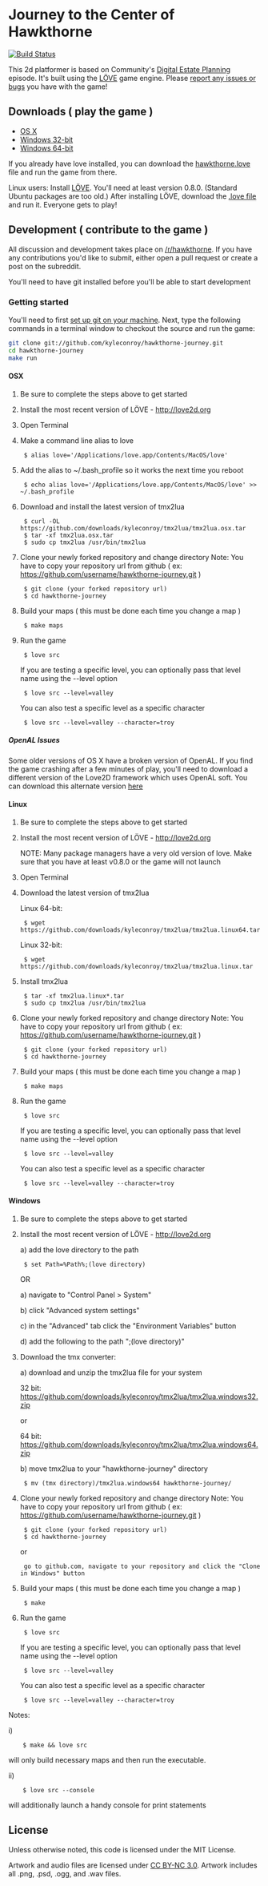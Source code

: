 # Journey to the Center of Hawkthorne

[![Build Status](https://travis-ci.org/kyleconroy/hawkthorne-journey.png?branch=master)](https://travis-ci.org/kyleconroy/hawkthorne-journey)

This 2d platformer is based on Community's [Digital Estate Planning][estate]
episode. It's built using the [LÖVE](https://love2d.org/) game engine. Please
[report any issues or bugs][githubissues] you have with the game!

[estate]: http://en.wikipedia.org/wiki/Digital_Estate_Planning
[githubissues]: https://github.com/kyleconroy/hawkthorne-journey/issues?state=open

## Downloads ( play the game )
 
- [OS X][osx]
- [Windows 32-bit][win32]
- [Windows 64-bit][win64]

If you already have love installed, you can download the
[hawkthorne.love][love] file and run the game from there.

Linux users: Install [LÖVE](https://love2d.org/). You'll need at least version
0.8.0.  (Standard Ubuntu packages are too old.) After installing LÖVE, download
the [.love file][love] and run it. Everyone gets to play!

[love]: https://s3.amazonaws.com/hawkthorne.journey.builds/hawkthorne.love
[osx]:  https://s3.amazonaws.com/hawkthorne.journey.builds/hawkthorne-osx.zip
[win32]:  https://s3.amazonaws.com/hawkthorne.journey.builds/hawkthorne-win-x86.zip
[win64]:  https://s3.amazonaws.com/hawkthorne.journey.builds/hawkthorne-win-x64.zip

## Development ( contribute to the game )

All discussion and development takes place on
[/r/hawkthorne](http://www.reddit.com/r/hawkthorne). If you have any
contributions you'd like to submit, either open a pull request or create a post
on the subreddit.

You'll need to have git installed before you'll be able to start development

### Getting started

You'll need to first [set up git on your
machine](https://help.github.com/articles/set-up-git). Next, type the following
commands in a terminal window to checkout the source and run the game:

```bash
git clone git://github.com/kyleconroy/hawkthorne-journey.git
cd hawkthorne-journey
make run
```

#### OSX

1. Be sure to complete the steps above to get started
2. Install the most recent version of LÖVE - http://love2d.org
2. Open Terminal
3. Make a command line alias to love

		$ alias love='/Applications/love.app/Contents/MacOS/love'

4. Add the alias to ~/.bash_profile so it works the next time you reboot

		$ echo alias love='/Applications/love.app/Contents/MacOS/love' >> ~/.bash_profile

5. Download and install the latest version of tmx2lua

		$ curl -OL https://github.com/downloads/kyleconroy/tmx2lua/tmx2lua.osx.tar
		$ tar -xf tmx2lua.osx.tar
		$ sudo cp tmx2lua /usr/bin/tmx2lua

7. Clone your newly forked repository and change directory
	Note: You have to copy your repository url from github ( ex: https://github.com/username/hawkthorne-journey.git )

		$ git clone (your forked repository url)
		$ cd hawkthorne-journey

8. Build your maps ( this must be done each time you change a map )

		$ make maps

9. Run the game

		$ love src

	If you are testing a specific level, you can optionally pass that level name using the --level option

		$ love src --level=valley

	You can also test a specific level as a specific character

		$ love src --level=valley --character=troy

##### OpenAL Issues

Some older versions of OS X have a broken version of OpenAL. If you find the
game crashing after a few minutes of play, you'll need to download a different
version of the Love2D framework which uses OpenAL soft. You can download this
alternate version [here](https://dl.dropbox.com/u/40773/love-0.8.0-openalsoft.zip)

#### Linux

1. Be sure to complete the steps above to get started
2. Install the most recent version of LÖVE - http://love2d.org

	NOTE: Many package managers have a very old version of love. Make sure that you have at least v0.8.0 or the game will not launch

3. Open Terminal
4. Download the latest version of tmx2lua

	Linux 64-bit:
	
		$ wget https://github.com/downloads/kyleconroy/tmx2lua/tmx2lua.linux64.tar
	
	Linux 32-bit:
	
		$ wget https://github.com/downloads/kyleconroy/tmx2lua/tmx2lua.linux.tar

5. Install tmx2lua

		$ tar -xf tmx2lua.linux*.tar
		$ sudo cp tmx2lua /usr/bin/tmx2lua

6. Clone your newly forked repository and change directory
	Note: You have to copy your repository url from github ( ex: https://github.com/username/hawkthorne-journey.git )

		$ git clone (your forked repository url)
		$ cd hawkthorne-journey

7. Build your maps ( this must be done each time you change a map )

		$ make maps

8. Run the game

		$ love src

	If you are testing a specific level, you can optionally pass that level name using the --level option

		$ love src --level=valley

	You can also test a specific level as a specific character

		$ love src --level=valley --character=troy


#### Windows

    
1. Be sure to complete the steps above to get started

2. Install the most recent version of LÖVE - http://love2d.org

   a) add the love directory to the path
   
        $ set Path=%Path%;(love directory)
        
    OR

    a) navigate to "Control Panel > System"
    
    b) click "Advanced system settings"
    
    c) in the "Advanced" tab click the "Environment Variables" button
    
    d) add the following to the path ";(love directory)"

3. Download the tmx converter:

    a) download and unzip the tmx2lua file for your system

    32 bit: https://github.com/downloads/kyleconroy/tmx2lua/tmx2lua.windows32.zip

    or 

    64 bit: https://github.com/downloads/kyleconroy/tmx2lua/tmx2lua.windows64.zip

    b) move tmx2lua to your "hawkthorne-journey" directory
    
        $ mv (tmx directory)/tmx2lua.windows64 hawkthorne-journey/

4. Clone your newly forked repository and change directory
	Note: You have to copy your repository url from github ( ex: https://github.com/username/hawkthorne-journey.git )

		$ git clone (your forked repository url)
		$ cd hawkthorne-journey
    
    or
    
        go to github.com, navigate to your repository and click the "Clone in Windows" button

5. Build your maps ( this must be done each time you change a map )

		$ make

6. Run the game

		$ love src

	If you are testing a specific level, you can optionally pass that level name using the --level option

		$ love src --level=valley

	You can also test a specific level as a specific character

		$ love src --level=valley --character=troy

Notes: 

i)

        $ make && love src
        
will only build necessary maps and then run the executable.

ii) 

        $ love src --console

will additionally launch a handy console for print statements

## License

Unless otherwise noted, this code is licensed under the MIT License.

Artwork and audio files are licensed under [CC BY-NC
3.0](http://creativecommons.org/licenses/by-nc/3.0/). Artwork includes all
.png, .psd, .ogg, and .wav files.

